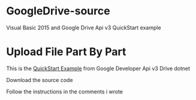 # GoogleDrive-source
Visual Basic 2015 and Google Drive Api v3 QuickStart example
# Upload File Part By Part
<p>This is the <a href="https://developers.google.com/drive/api/v3/quickstart/dotnet">QuickStart Example</a> from Google Developer Api v3 Drive dotnet</p>
<p>Download the source code</p>
<p>Follow the instructions in the comments i wrote</p>
